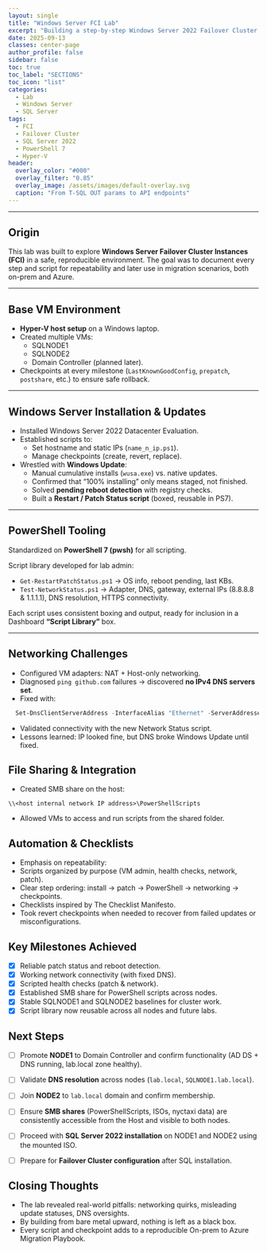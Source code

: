 ```yaml
---
layout: single
title: "Windows Server FCI Lab"
excerpt: "Building a step-by-step Windows Server 2022 Failover Cluster Instance (FCI) lab: from VM setup, patching, networking, and PowerShell automation, edits and verification, to creating a reusable playbook for future on-prem and Azure migrations."
date: 2025-09-13
classes: center-page
author_profile: false
sidebar: false
toc: true
toc_label: "SECTIONS"
toc_icon: "list"
categories:
  - Lab
  - Windows Server
  - SQL Server
tags:
  - FCI
  - Failover Cluster
  - SQL Server 2022
  - PowerShell 7
  - Hyper-V
header:
  overlay_color: "#000"
  overlay_filter: "0.85"
  overlay_image: /assets/images/default-overlay.svg
  caption: "From T-SQL OUT params to API endpoints"
---
```

---

## Origin
This lab was built to explore **Windows Server Failover Cluster Instances (FCI)** in a safe, reproducible environment. The goal was to document every step and script for repeatability and later use in migration scenarios, both on-prem and Azure.

---

## Base VM Environment
- **Hyper-V host setup** on a Windows laptop.
- Created multiple VMs:  
  - SQLNODE1  
  - SQLNODE2  
  - Domain Controller (planned later).  
- Checkpoints at every milestone (`LastKnownGoodConfig`, `prepatch`, `postshare`, etc.) to ensure safe rollback.

---

## Windows Server Installation & Updates
- Installed Windows Server 2022 Datacenter Evaluation.  
- Established scripts to:  
  - Set hostname and static IPs (`name_n_ip.ps1`).  
  - Manage checkpoints (create, revert, replace).  
- Wrestled with **Windows Update**:  
  - Manual cumulative installs (`wusa.exe`) vs. native updates.  
  - Confirmed that “100% installing” only means staged, not finished.  
  - Solved **pending reboot detection** with registry checks.  
  - Built a **Restart / Patch Status script** (boxed, reusable in PS7).  

---

## PowerShell Tooling
Standardized on **PowerShell 7 (pwsh)** for all scripting.  

Script library developed for lab admin:
- `Get-RestartPatchStatus.ps1` → OS info, reboot pending, last KBs.  
- `Test-NetworkStatus.ps1` → Adapter, DNS, gateway, external IPs (8.8.8.8 & 1.1.1.1), DNS resolution, HTTPS connectivity.  

Each script uses consistent boxing and output, ready for inclusion in a Dashboard **“Script Library”** box.

---

## Networking Challenges
- Configured VM adapters: NAT + Host-only networking.  
- Diagnosed `ping github.com` failures → discovered **no IPv4 DNS servers set**.  
- Fixed with:  
```powershell
  Set-DnsClientServerAddress -InterfaceAlias "Ethernet" -ServerAddresses ("8.8.8.8","1.1.1.1")
```

- Validated connectivity with the new Network Status script.
- Lessons learned: IP looked fine, but DNS broke Windows Update until fixed.

## File Sharing & Integration
- Created SMB share on the host:
```text
\\<host internal network IP address>\PowerShellScripts
```

- Allowed VMs to access and run scripts from the shared folder.

## Automation & Checklists
- Emphasis on repeatability:
- Scripts organized by purpose (VM admin, health checks, network, patch).
- Clear step ordering: install → patch → PowerShell → networking → checkpoints.
- Checklists inspired by The Checklist Manifesto.
- Took revert checkpoints when needed to recover from failed updates or misconfigurations.

## Key Milestones Achieved
- [x] Reliable patch status and reboot detection.
- [x] Working network connectivity (with fixed DNS).
- [x] Scripted health checks (patch & network).
- [x] Established SMB share for PowerShell scripts across nodes.
- [x] Stable SQLNODE1 and SQLNODE2 baselines for cluster work.
- [x] Script library now reusable across all nodes and future labs.

## Next Steps
- [ ] Promote **NODE1** to Domain Controller and confirm functionality (AD DS + DNS running, lab.local zone healthy).
- [ ] Validate **DNS resolution** across nodes (`lab.local`, `SQLNODE1.lab.local`).  
- [ ] Join **NODE2** to `lab.local` domain and confirm membership.
- [ ] Ensure **SMB shares** (PowerShellScripts, ISOs, nyctaxi data) are consistently accessible from the Host and visible to both nodes.  
- [ ] Proceed with **SQL Server 2022 installation** on NODE1 and NODE2 using the mounted ISO.  
- [ ] Prepare for **Failover Cluster configuration** after SQL installation.  


## Closing Thoughts
- The lab revealed real-world pitfalls: networking quirks, misleading update statuses, DNS oversights.
- By building from bare metal upward, nothing is left as a black box.
- Every script and checkpoint adds to a reproducible On-prem to Azure Migration Playbook.
